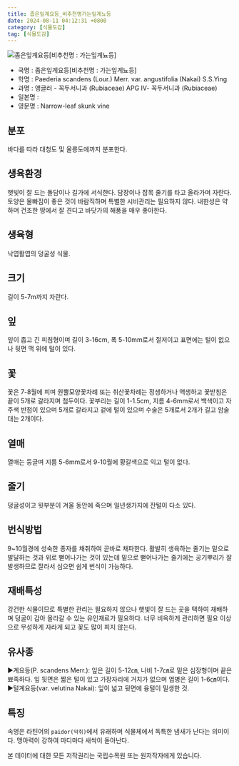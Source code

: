 ```yaml
---
title: 좁은잎계요등_비추천명가는잎계뇨등
date: 2024-08-11 04:12:31 +0800
category: [식물도감]
tag: [식물도감]
---
```




![좁은잎계요등[비추천명 : 가는잎계뇨등]](/fileUpload/plants/basic/Rubiaceae/Paederia/18196/18196_1_th2.jpg)
- 국명 : 좁은잎계요등[비추천명 : 가는잎계뇨등]
- 학명 : Paederia scandens (Lour.) Merr. var. angustifolia (Nakai) S.S.Ying
- 과명 : 앵글러 - 꼭두서니과 (Rubiaceae) APG Ⅳ- 꼭두서니과 (Rubiaceae)
- 일본명 : 
- 영문명 : Narrow-leaf skunk vine


## 분포
바다를 따라 대청도 및 울릉도에까지 분포한다.
## 생육환경
햇빛이 잘 드는 돌담이나 길가에 서식한다. 담장이나 잡목 줄기를 타고 올라가며 자란다. 토양은 물빠짐이 좋은 것이 바람직하며 특별한 시비관리는 필요하지 않다. 내한성은 약하며 건조한 땅에서 잘 견디고 바닷가의 해풍을 매우 좋아한다.
## 생육형
낙엽활엽의 덩굴성 식물.
## 크기
길이 5-7m까지 자란다.
## 잎
잎이 좁고 긴 피침형이며 길이 3-16cm, 폭 5-10mm로서 절저이고 표면에는 털이 없으나 뒷면 맥 위에 털이 있다.
## 꽃
꽃은 7-8월에 피며 원뿔모양꽃차례 또는 취산꽃차례는 정생하거나 액생하고 꽃받침은 끝이 5개로 갈라지며 첨두이다. 꽃부리는 길이 1-1.5cm, 지름 4-6mm로서 백색이고 자주색 반점이 있으며 5개로 갈라지고 겉에 털이 있으며 수술은 5개로서 2개가 길고 암술대는 2개이다.
## 열매
열매는 둥글며 지름 5-6mm로서 9-10월에 황갈색으로 익고 털이 없다.
## 줄기
덩굴성이고 윗부분이 겨울 동안에 죽으며 일년생가지에 잔털이 다소 있다.
## 번식방법
9~10월경에 성숙한 종자를 채취하여 곧바로 채파한다. 활발히 생육하는 줄기는 밑으로 발달하는 것과 위로 뻗어나가는 것이 있는데 밑으로 뻗어나가는 줄기에는 공기뿌리가 잘 발생하므로 잘라서 심으면 쉽게 번식이 가능하다.
## 재배특성
강건한 식물이므로 특별한 관리는 필요하지 않으나 햇빛이 잘 드는 곳을 택하여 재배하며 덩굴이 감아 올라갈 수 있는 유인재료가 필요하다. 너무 비옥하게 관리하면 필요 이상으로 무성하게 자라게 되고 꽃도 많이 피지 않는다.
## 유사종
▶계요등(P. scandens Merr.): 잎은 길이 5-12㎝, 나비 1-7㎝로 밑은 심장형이며 끝은 뾰족하다. 잎 뒷면은 짧은 털이 있고 가장자리에 거치가 없으며 엽병은 길이 1-6㎝이다. ▶털계요등(var. velutina Nakai): 잎이 넓고 뒷면에 융털이 밀생한 것.
## 특징
속명은 라틴어의 `paidor(악취)`에서 유래하며 식물체에서 독특한 냄새가 난다는 의미이다. 맹아력이 강하여 마디마다 새싹이 돋아난다.






본 데이터에 대한 모든 저작권리는 국립수목원 또는 원저작자에게 있습니다.
